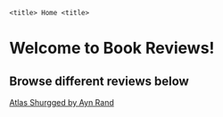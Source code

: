 <!DOCTYPE html>

<html>
  <head>

    <title> Home <title> 
    
  </head>

  <h1> 
    Welcome to Book Reviews! 
  </h1>
  <break>
  <h2> 
    Browse different reviews below 
  </h2> 


  <a href="AtlasShurgged.html"> Atlas Shurgged by Ayn Rand</a>

<html>

